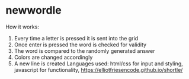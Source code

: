 # newwordle
How it works:
1. Every time a letter is pressed it is sent into the grid
2. Once enter is pressed the word is checked for validity 
3. The word is compared to the randomly generated answer
4. Colors are changed accordingly
5. A new line is created
Languages used:
html/css for input and styling,
javascript for functionality, https://elliotfriesencode.github.io/shortle/



